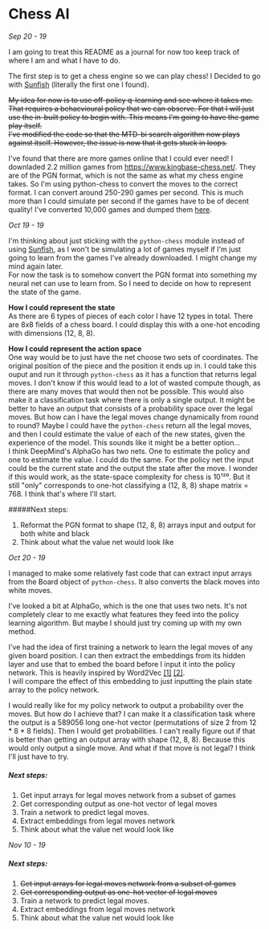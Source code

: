 # Chess AI

_Sep 20 - 19_

I am going to treat this README as a journal for now too keep track of where I am and what I have to do.

The first step is to get a chess engine so we can play chess!
I Decided to go with [Sunfish](https://github.com/thomasahle/sunfish) (literally the first one I found).

~~My idea for now is to use off-policy q-learning and see where it takes me.
That requires a behacvioural policy that we can observe.
For that I will just use the in-built policy to begin with.
This means I'm going to have the game play itself.~~\
~~I've modified the code so that the MTD-bi search algorithm now plays against itself.
However, the issue is now that it gets stuck in loops.~~

I've found that there are more games online that I could ever need! I downladed 2.2 million games from https://www.kingbase-chess.net/. They are of the PGN format, which is not the same as what my chess engine takes. So I'm using python-chess to convert the moves to the correct format. I can convert around 250-290 games per second. This is much more than I could simulate per second if the games have to be of decent quality! I've converted 10,000 games and dumped them [here](./game_data/KingBase2019-A00-A39_10000_games.dump).

_Oct 19 - 19_

I'm thinking about just sticking with the `python-chess` module instead of using [Sunfish](https://github.com/thomasahle/sunfish), as I won't be simulating a lot of games myself if I'm just going to learn from the games I've already downloaded. I might change my mind again later.\
For now the task is to somehow convert the PGN format into something my neural net can use to learn from. So I need to decide on how to represent the state of the game.

**How I could represent the state**\
As there are 6 types of pieces of each color I have 12 types in total. There are 8x8 fields of a chess board. I could display this with a one-hot encoding with dimensions (12, 8, 8).

**How I could represent the action space**\
One way would be to just have the net choose two sets of coordinates. The original position of the piece and the position it ends up in. I could take this ouput and run it through `python-chess` as it has a function that returns legal moves. I don't know if this would lead to a lot of wasted compute though, as there are many moves that would then not be possible. This would also make it a classification task where there is only a single output. It might be better to have an output that consists of a probability space over the legal moves. But how can I have the legal moves change dynamically from round to round?
Maybe I could have the `python-chess` return all the legal moves, and then I could estimate the value of each of the new states, given the experience of the model. This sounds like it might be a better option...\
I think DeepMind's AlphaGo has two nets. One to estimate the policy and one to estimate the value. I could do the same. For the policy net the input could be the current state and the output the state after the move. I wonder if this would work, as the state-space complexity for chess is 10¹²⁰. But it still "only" corresponds to one-hot classifying a (12, 8, 8) shape matrix = 768. I think that's where I'll start.

#####Next steps:
1. Reformat the PGN format to shape (12, 8, 8) arrays input and output for both white and black
2. Think about what the value net would look like

_Oct 20 - 19_

I managed to make some relatively fast code that can extract input arrays from the Board object of `python-chess`. It also converts the black moves into white moves. 

I've looked a bit at AlphaGo, which is the one that uses two nets. It's not completely clear to me exactly what features they feed into the policy learning algorithm. But maybe I should just try coming up with my own method.

I've had the idea of first training a network to learn the legal moves of any given board position. I can then extract the embeddings from its hidden layer and use that to embed the board before I input it into the policy network. This is heavily inspired by Word2Vec [[1]](https://papers.nips.cc/paper/5021-distributed-representations-of-words-and-phrases-and-their-compositionality.pdf) [[2]](https://arxiv.org/abs/1301.3781).\
I will compare the effect of this embedding to just inputting the plain state array to the policy network.

I would really like for my policy network to output a probability over the moves. But how do I achieve that? I can make it a classification task where the output is a 589056 long one-hot vector (permutations of size 2 from 12 * 8 * 8 fields). Then I would get probabilities. I can't really figure out if that is better than getting an output array with shape (12, 8, 8). Because this would only output a single move. And what if that move is not legal? I think I'll just have to try.

##### Next steps:
1. Get input arrays for legal moves network from a subset of games
2. Get corresponding output as one-hot vector of legal moves
3. Train a network to predict legal moves.
4. Extract embeddings from legal moves network
5. Think about what the value net would look like

_Nov 10 - 19_

##### Next steps:
1. ~~Get input arrays for legal moves network from a subset of games~~
2. ~~Get corresponding output as one-hot vector of legal moves~~
3. Train a network to predict legal moves.
4. Extract embeddings from legal moves network
5. Think about what the value net would look like